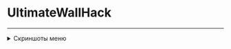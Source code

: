 # UltimateWallHack

***

<details>
    <summary>Скриншоты меню</summary>
    ![ped_bone](https://user-images.githubusercontent.com/82971106/121151604-301a5080-c84d-11eb-836d-824ffea20582.png)
    ![ped_box](https://user-images.githubusercontent.com/82971106/121151607-314b7d80-c84d-11eb-8e3d-df91902c51e8.png)
    ![ped_chams](https://user-images.githubusercontent.com/82971106/121151629-36a8c800-c84d-11eb-94d3-1653c59e592d.png)
    ![ped_info](https://user-images.githubusercontent.com/82971106/121151634-37d9f500-c84d-11eb-81e5-57e6309b5c1a.png)
    ![other](https://user-images.githubusercontent.com/82971106/121151646-3b6d7c00-c84d-11eb-8089-a3c2820a875c.png)
    ![veh](https://user-images.githubusercontent.com/82971106/121151656-3c9ea900-c84d-11eb-96c0-87b3159b24ca.png)
</details>

